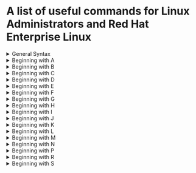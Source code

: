 # A list of useful commands for Linux Administrators and Red Hat Enterprise Linux

<details><summary>General Syntax</summary>
<p>
	
Syntax | Description
------------ | -------------
`$()` | syntax that allows command substitution
`*` | matches any string of 0 or more characters
`?` | matches any single character
`~` | current user's home directory
`~username` | matches user home directory
`~+` | matches current working directory
`~-` | matches the previous working directory
`[abc...]` | matches any one character in the enclosed class
`[!abc...]` | matches any one character not in the enclosed class
`[^abc...]`| matches any one character not in the enclosed class
`[[:alpha:]]` | matches any alphabetic character
`[[:lower:]]` | matches any lower-case character
`[[:upper:]]` | matches any upper-case character
`[[:alnum:]]` | matches any alphabetic character or digit
`[[:punct:]]` | matches any printable character not a space or alphanumeric
`[[:digit:]]` | matches any digit
`[[:space:]]` | matches any one whitespace character
`&` | starts process in background 
`Ctrl+Z` | suspends job running in foreground
`Ctrl+C` | terminates job running in foreground
`Ctrl+\` | quit key combination

</p>
</details>

<details><summary>Beginning with A</summary>
<p>
	
Syntax | Description
------------ | -------------
`authconfig --passalgo <md5/sha512/sha256>` | change default password hashing algorithm

</p>
</details>

<details><summary>Beginning with B</summary>
<p>
	
Syntax | Description
------------ | -------------
`bg % <number>`| allow suspended background process to start running
`blkid`| overview of existing partitions with a file system on them and UUID of file system

</p>
</details>

<details><summary>Beginning with C</summary>
<p>
	
Syntax | Description
------------ | -------------
`cat` | displays content of file in CLI
`cd <dir>` | change directory
`cd` | return to the current user's home directory
`cd ~` | change to user's home directory
`cd .` | stay in current directory
`cd ..` | change to parent directory
`cd ../..` | move up two levels 
`cd -` | change to previous working directory
`chage -d username` | last change date for password
`chage -d 0 username` | force password update on login
`chage -l username` | list username current settings
`chage -E YYYY-MM-DD username` | expire an account on specific day
`chage -m digit username` | minimum age for password
`chage -M digit username` | maximum age for password
`chage -W digit username` | set warning for when password must be changed
`chage -I digit username` | set inactive days
`chmod <whowhatwhich> <file/directory>` | change perms (u,g,o,a), (+,-,=), (r,w,x)
`chmod ### <file/directory>` | change perms (r=4, w=2, x=1)
`chmod -R` | sets permissions on files in entire directory
`chmod g+s` | add setgid bit
`chmod u+s` | add setuid bit
`chmod o+t` | add sticky bit
`chmod 2770 <dir>` | add setgid bit and rwx for user/group
`chown <user> <file>` | change file ownership
`chown -R <user>> <dir>` | recursively change ownership of directory
`chown :group <dir>` | change group ownership 
`chown owner:group <dir>` | change both owner and group at same time
`chronyc` | acts as client to the chronyd service
`chronyc sources` | verify NTP server was used to sync system clock
`chronyc sources -v` | verbose output 
`cp` | copy file
`cp file1 file2` | copies file1 as file2
`cp file1 file2 <dir>` | copies both files to directory
`cp -r` | copies directory

</p>
</details>

<details><summary>Beginning with D</summary>
<p>
	
Syntax | Description
------------ | -------------
`date` | display current date and time
`date` | used by root to set system clock
`date +%R` | display current time
`date +%x` | display current date
`date +%M` | displays the minutes 
`date +%p` | dispalys am or pm
`date +%l` | displays the hour
`date +%r` | displays time in HH:MM:SS A/PM format
`date +%A` | displays day of the week
`date +%Y` | displays year
`date +%B` | displays month
`date +%d` | displays day of month
`date +%A”, “%B”, “%d”, “%Y"` | displays date like Wednesday, December 23, 2020
`date -d "+45 days"` | calculates the date 45 days into the future
`df` | reports total disk space, used disk space and free disk space
`df -h/-H` | displays human readable outputs
`du /root` | show disk usage for the /root directory
`0du -h /var/log` | show disk usage report in human readable format for /var/log

</p>
</details>

<details><summary>Beginning with E</summary>
<p>

Syntax | Description
------------ | -------------
`echo` | prints string to the screen

</p>
</details>

<details><summary>Beginning with F</summary>
<p>
	
Syntax | Description
------------ | -------------
`fg % <jobnumber>` | takes background process and runs it in foreground
`file` | scans beginning of file and displays what type it is
`find` | searches file system in real time

</p>
</details>


<details><summary>Beginning with G</summary>
<p>
	
Syntax | Description
------------ | -------------
`gedit` | text editor
`gedit <file>` | edit specific file
`gedit + <file>` | begin editing session at end of file 
`gedit <file> &` | allow shell prompt to return while gedit running
`getent hosts <hostname>` | test host name resolution with /etc/hosts file
`grep "model name" /proc/cpuinfo (pipe) wc -l` | determine number of logical CPUs
`groupadd <name>` | uses next available GID from range specified in /etc/login.defs
`groupadd -g GID` | specifies GID
`groupadd -r` | create system group using GID from range of valid system GID 
`groupdel` | remove group
`groupmod` | change a group name to a GID mapping
`groupmod -n` | specify a new name
`groupmod -g` | specify a new GID

</p>
</details>

<details><summary>Beginning with H</summary>
<p>
	
Syntax | Description
------------ | -------------
`head` | dispalys beginning of a file (10 lines by default)
`history` | display list of previous executed command 
`host <hostname>` | test DNS server connectivity
`hostname` | display hostname
`hostnamectl` | used to modify the /etc/hostname file
`hostnamectl set-hostname desktopX.example.com` | modifies hostname
`hostnamectl status` | view status of system's fully qualified host name

</p>
</details>

<details><summary>Beginning with I</summary>
<p>
	
Syntax | Description
------------ | -------------
`id -` | show info about current user
`id <username>` | show info about a user
`ip addr show` | review IP address settings
`ip addr show <interface>` | review IP address settings for specific interface
`ip -s link show <interface>` | show IP stats
`ip route` | display IP routing table

</p>
</details>

<details><summary>Beginning with J</summary>
<p>
	
Syntax | Description
------------ | -------------
`jobs` | display table of jobs per session 
`journalctl` | shows full system journal, starting with oldest log entry
`journalctl -n <number>` | specify number of log entries
`journalctl -p err` | filter output to only list any priority err or above
`journalctl -f` | output last 10 lines of journal
`journalctl --since today` | output all journal entries today
`journalctl --since "2014-02-10 20:30:00" -- until "2014-02-13 12:00:00"` | output journal entries from a date to another date
`journalctl -o verbose` | turn on verbose output
`journalctl _SYSTEM_UNIT=sshd.service _PID=1182` | show journal entries related to processes started by systemd unit file sshd.service which also have PID of 1182
`journalctl _PID=1` | output only systemd journal messages that originate from the systemd process with PID of 1
`journalctl _UID=81` | display all systemd journal messages that originate from the system service started with UID of 81
`journalctl -p warning` | output journal messages with prioirity warning and above
`journalctl | head <-number>` | display specified number of lines at top of journal
`journalctl -b` | reduce output by only showing log messages since last boot
`journalctl -b -1` | limit journal query to previous reboot

</p>
</details>

<details><summary>Beginning with K</summary>
<p>

Syntax | Description
------------ | -------------
`kill <PID>` | kill process by PID
`kill -signal %PID` | kill process by PID
`kill -l -` | lists signals
`killall <command_pattern>` | send a signal to one/more processes matching selection criteria such as command name, processes owned by user, or all system-wide processes
`killall -signal <command_pattern>` | command name criteria
`killall -signal -u <-username> <command_pattern>` | username criteria
`killall -USR1 systemd-journald` | send special signal USR1 as root to systemd-journald process when making journal persistent

</p>
</details>

<details><summary>Beginning with L</summary>
<p>
	
Syntax | Description
------------ | -------------
`ln` | copies and renames files
`locate` | searches database for filenames/file paths
`locate passwd` | searches for files with "passwd" in name or path
`locate -i` | performs case insensitive search
`locate -n` | limits the number of returned search results by locate
`logger` | can send messages to rsyslog service
`logger -p local7.notice "Log entry created on serverX"` | sends message to rsyslogd that gets recorded in /var/log/boot.log
`ln` | creates hard links between files
`ln /usr/share/doc/qemu-kvm/qmp-commands.txt /root/qmp-manual.txt` | creates hard link and links it to the qmp-commands.txt file
`ln -s` | creates soft links between files
`ln -s /tmp /root/tempdir` | creates soft link pointing to /tmp
`ls` | list directory contents
`ls -l` | displays in long-listing format
`ls -a` | displays all files including hidden files
`ls -la` | displays all files in long format
`ls -R` | recursive, includes all subdirectories
`ls -lR` | displays content of all subdirectories in long format
`ls -l ~` | list current user's home directory in long format
`ls -ld dir` | show expanded listing of all files inside directory
`lsof` | list all open files and process accessing them in provided directory

</p>
</details>

<details><summary>Beginning with M</summary>
<p>
	
Syntax | Description
------------ | -------------
`man` | manual command
`man topic` | display topic contents one screen at a time
`man topic` | displays topic(1) by default
`man 5 topic` | displays section5
`man -k keyword` | search man page by keyword
`man -K keyword` | performs full text page search not just titles and descriptions
`mkdir` | create directory
`mkdir -p` | creates subdirectory in existing parent directory
`mount` | mount a file
`mount /dev/vdb1 /mnt/mydata` | mount by device file of the partition that holds the file system
`mount UUID=”46f543fd-78c9-4526-a857-244811be2d88” /mnt/mydata` | mount file system by universal unique ID
`mv` | moves/renames files
`mv file1 file2` | renames file1 to file2
`mv file1 dir` | moves file1 to directory
`mv dir1 dir2` | if dir2 exists, results in a move

</p>
</details>

<details><summary>Beginning with N</summary>
<p>
	
Syntax | Description
------------ | -------------
`nmcli con show` | display list of all connections 
`nmcli con show --active` | display list of active connections
`nmcli con show "connection name"` | specify a connection ID to see details
`nmcli con up ID` | activate a connection
`nmcli con down ID` | deactivate a connection
`nmcli dev dis device` | bring down an interface and disable auto connect
`nmcli net off` | disabled all managed interfaces
`nmcli dev status` | show device status
`nmcli dev show interface` | show device details
`nmcli con add con-name "default" type ethernet ifname eth0` | define a new connection named default which autoconnects as Ethernet connection on eth0 device using DHCP
`nmcli con add con-name “static” ifname eth0 autoconnect no type ethernet ip4 172.25.X.10/24 gw4 172.25.X.254` | create new connection named static and specify IP address and gateway
`nmcli con up “static”` | change to the static connection
`nmcli con up “default"` | change to the default connection
`nmcli dev disconnect devicename` | administratively disable an interface and prevent any autoconnection
`nmcli con add help` | useful for usage
`nmcli con mod “static” connection.autoconnect no` | turn off autoconnect
`nmcli con mod “static” connection.autoconnect yes` | turn on autoconnect
`nmcli con mod “static” ipv4.dns 172.25.X.254` | specify a DNS server
`nmcli con mod “static” +ipv4.dns 8.8.8.8` | add a secondary DNS server
`nmcli con mod “static” ipv4.addresses “172.25.X.10/24 172.25.X.254”`  | set IP address
`nmcli con del ID` | delete connection
`nmcli con mod ID ipv4.dns IP` | default behaviour is to replace any previous DNS settings with new IP provided

</p>
</details>

<details><summary>Beginning with P</summary>
<p>
	
Syntax | Description
------------ | -------------
`passwd` | change password
`passwd -d <username>` | delete password
`passwd -e <username>` | expires password & force reset
`passwd -l <username>` | lock user
`passwd -u <username>` | unlock user
`passwd -n <username> DAYS` | set minimum password lifetime
`passwd -x <username> DAYS` | set maximum password lifetime
`passwd -w <username> DAYS` | sets number of days in advanced to notify user of expire
`passwd -S <username>` | display information about account status
`pinfo <topic>` | brings up pinfo page of topic
`ping <host>` | check connectivity
`ping -c <number> <host>` | ping specified number of times
`pgrep -l -u <user>` | list running procecss for user
`pkill -u <user>` | kill everything a user is running
`pkill -t <terminal-device>` | kill everything running in window
`pkill -P` | tell parent to kill children
`pkill command_pattern` | kill processes with a pattern-matched command name
`pkill -signal command_pattern` | send signal to all process with pattern match
`pkill -G GID command_pattern` | kill all processes owned by a group
`pkill -P PPID command_pattern` | kill all child provesses of parent PPID
`pkill -t terminal-name -U UID command_pattern` | kill all processes on terminal for user ID
`pkill -SIGKILL -u username` | kill all processes for a user
`pkill -SIGKILL -t terminal-name` | kill all processes on a terminal 
`pkill -SIGKILL -P PPID` | kills all child processes of parent PPID
`pkill -SIGSTOP process` | suspends process
`pkill -SIGCONT process` | resumes suspended process
`pkill -SIGTERM process` | terminates process
`ps` | lists processes with same effective UID as user
`ps -f` | return full process listing
`ps a` | returns all processes with a terminal
`ps u` | view user associated with process
`ps aux` | displays all processes with columns
`ps lax` | displays processes in more technical detail 
`ps -ef` | displays all processes
`ps -o OR ps --sort` | lists processes in chronological order
`ps j` | display information relating to jobs
`pstree -p <user>` | show processes in tree format for user
`ps -f $(pgrep process-name)` | list process information of specific process
`ps -up PID` | verify that process is running 
`pwd` | display full path name of current location

</p>
</details>

<details><summary>Beginning with R</summary>
<p>
	
Syntax | Description
------------ | -------------
rm
rm -i
rm -r
rm -rf
rm -ri
rm -f
rmdir
rpm
rpm -q
rpm -q -a
rpm -q PACKAGENAME
rpm -q -p PACKAGEFILE
rpm -q -f FILENAME
rpm -q -p PACKAGE -l 
rpm -q -c
rpm -q -d
rpm -q --scripts
rpm -q -p PACKAGE -i
rpm -q -p PACKAGE --scripts 
rpm -q --changelog
rpm -ivh PACKAGEFILE.rpm
repoquery 
rsync 
rsync -n
rsync -v
rsync -a
rsync -H
rsync -aA
rsync -aX

</p>
</details>

<details><summary>Beginning with S</summary>
<p>
	

	
</p>
</details>